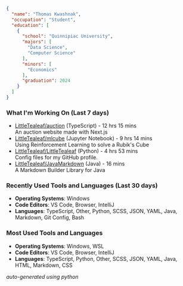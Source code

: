 
```json
{
  "name": "Thomas Kwashnak",
  "occupation": "Student",
  "education": [
    {
      "school": "Quinnipiac University",
      "majors": [
        "Data Science",
        "Computer Science"
      ],
      "minors": [
        "Economics"
      ],
      "graduation": 2024
    }
  ]
}
```

### What I'm Working On (Last 7 days)
<ul><li><a href="https://github.com/LittleTealeaf/auction">LittleTealeaf/auction</a> (TypeScript) - 12 hrs 15 mins<br>An auction website made with Next.js</li><li><a href="https://github.com/LittleTealeaf/mlcube">LittleTealeaf/mlcube</a> (Jupyter Notebook) - 9 hrs 14 mins<br>Using Reinforcement Learning to solve a Rubik's Cube</li><li><a href="https://github.com/LittleTealeaf/LittleTealeaf">LittleTealeaf/LittleTealeaf</a> (Python) - 4 hrs 53 mins<br>Config files for my GitHub profile.</li><li><a href="https://github.com/LittleTealeaf/JavaMarkdown">LittleTealeaf/JavaMarkdown</a> (Java) - 16 mins<br>A Markdown Builder Library for Java</li></ul>

### Recently Used Tools and Languages (Last 30 days)
- **Operating Systems**: Windows
- **Code Editors**: VS Code, Browser, IntelliJ
- **Languages**: TypeScript, Other, Python, SCSS, JSON, YAML, Java, Markdown, Git Config, Bash

### Most Used Tools and Languages
- **Operating Systems**: Windows, WSL
- **Code Editors**: VS Code, Browser, IntelliJ
- **Languages**: TypeScript, Python, Other, SCSS, JSON, YAML, Java, HTML, Markdown, CSS

*auto-generated using python*
